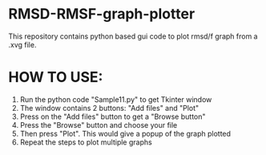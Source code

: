 # RMSD-RMSF-graph-plotter
This repository contains python based gui code to plot rmsd/f graph from a .xvg file.


HOW TO USE:
==============================================================================
1. Run the python code "Sample11.py" to get Tkinter window
2. The window contains 2 buttons: "Add files" and "Plot"
3. Press on the "Add files" button to get a "Browse button"
4. Press the "Browse" button and choose your file
5. Then press "Plot". This would give a popup of the graph plotted
6. Repeat the steps to plot multiple graphs
